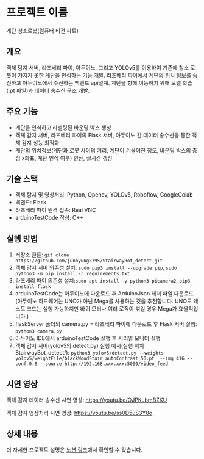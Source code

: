# 프로젝트 이름
계단 청소로봇(컴퓨터 비전 파트)

## 개요
객체 탐지 서버, 라즈베리 파이, 아두이노, 그리고 YOLOv5를 이용하여 기존에 청소 로봇이 가지지 못한 계단을 인식하는 기능 개발. 라즈베리 파이에서 계단의 위치 정보를 송신하고 아두이노에서 수신하는 백엔드 api설계.
계단을 향해 이동하기 위해 모델 학습(.pt 파일)과 데이터 송수신 구조 개발.

## 주요 기능
- 계단을 인식하고 라벨링된 바운딩 박스 생성
- 객체 감지 서버, 라즈베리 파이의 Flask 서버, 아두이노 간 데이터 송수신을 통한 객체 감지 성능 최적화
- 계단의 위치정보(계단과 로봇 사이의 거리, 계단이 기울어진 정도, 바운딩 박스의 중심 x좌표, 계단 인식 여부) 연산, 실시간 갱신

## 기술 스택
- 객체 탐지 및 영상처리: Python, Opencv, YOLOv5, Roboflow, GoogleColab
- 백엔드: Flask
- 라즈베리 파이 원격 접속: Real VNC
- arduinoTestCode 작성: C++


## 실행 방법
1. 저장소 클론: `git clone https://github.com/junhyung8795/StairwayBot_detect.git`
2. 객체 감지 서버 의존성 설치: `sudo pip3 install --upgrade pip`, `sudo python3 -m pip install -r requirements.txt`
3. 라즈베리 파이 의존성 설치:`sudo apt install -y python3-picamera2`, `pip3 install flask`
4. arduinoTestCode는 아두이노에 다운로드 후 ArduinoJson 헤더 파일 다운로드(아두이노 하드웨어는 UNO가 아닌 Mega를 사용하는 것을 추천합니다. UNO도 테스트 코드는 실행 가능하지만 바퀴 모터나 여러 로직이 섞일 경우 Mega가 효율적입니다.)
5. flaskServer 폴더의 camera.py = 라즈베리 파이에 다운로드 후 Flask 서버 실행: `python3 camera.py`
6. 아두이노 IDE에서 arduinoTestCode 실행 후 시리얼 모니터 실행
7. 객체 감지 서버(yolov5의 detect.py) 실행 예시(실행 위치 StairwayBot_detect/): `python3 yolov5/detect.py --weights yolov5/weightFile/blackWoodStair_autoContrast_50.pt  --img 416 --conf 0.8 --source http://192.168.xxx.xxx:5000/video_feed`

## 시연 영상
객체 감지 데이터 송수신 시연 영상: https://youtu.be/OJPKubmBZKU

객체 감지 영상처리 시연 영상: https://youtu.be/ss0D5uS3Y8o

## 상세 내용
더 자세한 프로젝트 설명은 [노션 링크](https://www.notion.so/13de84ee7a74802abb67dba4bf2e3be8?pvs=12)에서 확인할 수 있습니다.
